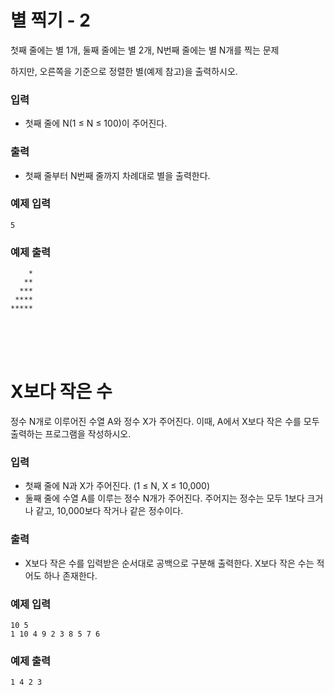 별 찍기 - 2
===

첫째 줄에는 별 1개, 둘째 줄에는 별 2개, N번째 줄에는 별 N개를 찍는 문제

하지만, 오른쪽을 기준으로 정렬한 별(예제 참고)을 출력하시오.

### 입력
+ 첫째 줄에 N(1 ≤ N ≤ 100)이 주어진다.

### 출력
+ 첫째 줄부터 N번째 줄까지 차례대로 별을 출력한다.

### 예제 입력
```
5
```

### 예제 출력
```
    *
   **
  ***
 ****
*****
```


<br/><br/><br/>

X보다 작은 수
====
정수 N개로 이루어진 수열 A와 정수 X가 주어진다. 이때, A에서 X보다 작은 수를 모두 출력하는 프로그램을 작성하시오.

### 입력
+ 첫째 줄에 N과 X가 주어진다. (1 ≤ N, X ≤ 10,000)
+ 둘째 줄에 수열 A를 이루는 정수 N개가 주어진다. 주어지는 정수는 모두 1보다 크거나 같고, 10,000보다 작거나 같은 정수이다.

### 출력
+ X보다 작은 수를 입력받은 순서대로 공백으로 구분해 출력한다. X보다 작은 수는 적어도 하나 존재한다.

### 예제 입력
```
10 5
1 10 4 9 2 3 8 5 7 6
```

### 예제 출력
```
1 4 2 3
```